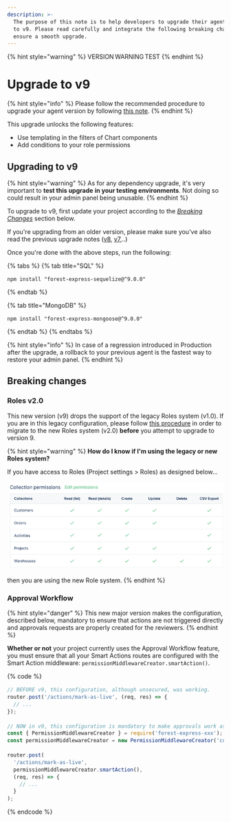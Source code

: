 ```yaml
---
description: >-
  The purpose of this note is to help developers to upgrade their agent from v8
  to v9. Please read carefully and integrate the following breaking changes to
  ensure a smooth upgrade.​
---
```


{% hint style="warning" %}
VERSION WARNING TEST
{% endhint %}

# Upgrade to v9

{% hint style="info" %}
Please follow the recommended procedure to upgrade your agent version by following [this note](../push-your-new-version-to-production.md).
{% endhint %}

This upgrade unlocks the following features:

- Use templating in the filters of Chart components
- Add conditions to your role permissions

## Upgrading to v9

{% hint style="warning" %}
As for any dependency upgrade, it's very important to **test this upgrade** **in your testing environments**. Not doing so could result in your admin panel being unusable.
{% endhint %}

To upgrade to v9, first update your project according to the [_Breaking Changes_](upgrade-to-v9.md#breaking-changes) section below.&#x20;

If you're upgrading from an older version, please make sure you've also read the previous upgrade notes ([v8](upgrade-to-v8.md), [v7](upgrade-to-v7.md),..)

Once you're done with the above steps, run the following:

{% tabs %}
{% tab title="SQL" %}

```
npm install "forest-express-sequelize@^9.0.0"
```

{% endtab %}

{% tab title="MongoDB" %}

```
npm install "forest-express-mongoose@^9.0.0"
```

{% endtab %}
{% endtabs %}

{% hint style="info" %}
In case of a regression introduced in Production after the upgrade, a rollback to your previous agent is the fastest way to restore your admin panel.
{% endhint %}

## Breaking changes

### Roles v2.0

This new version (v9) drops the support of the legacy Roles system (v1.0). If you are in this legacy configuration, please follow [this procedure](../migrate-to-the-new-role-system.md) in order to migrate to the new Roles system (v2.0) **before** you attempt to upgrade to version 9.

{% hint style="warning" %}
**How do I know if I'm using the legacy or new Roles system?**

If you have access to Roles (Project settings > Roles) as designed below...\
\
![](<../../../.gitbook/assets/image (10).png>)\
\
then you are using the new Role system.
{% endhint %}

### Approval Workflow

{% hint style="danger" %}
This new major version makes the configuration, described below, mandatory to ensure that actions are not triggered directly and approvals requests are properly created for the reviewers.
{% endhint %}

**Whether or not** your project currently uses the Approval Workflow feature,
you must ensure that all your Smart Actions routes are configured with the Smart Action middleware:
`permissionMiddlewareCreator.smartAction()`.

{% code %}

```javascript
// BEFORE v9, this configuration, although unsecured, was working.
router.post('/actions/mark-as-live', (req, res) => {
  // ...
});

// NOW in v9, this configuration is mandatory to make approvals work as expected.
const { PermissionMiddlewareCreator } = require('forest-express-xxx');
const permissionMiddlewareCreator = new PermissionMiddlewareCreator('companies');

router.post(
  '/actions/mark-as-live',
  permissionMiddlewareCreator.smartAction(),
  (req, res) => {
    // ...
  }
);
```

{% endcode %}
